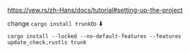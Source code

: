 
https://yew.rs/zh-Hans/docs/tutorial#setting-up-the-project 

change `cargo install trunk`to ⬇  

`cargo install --locked --no-default-features --features update_check,rustls trunk`  
